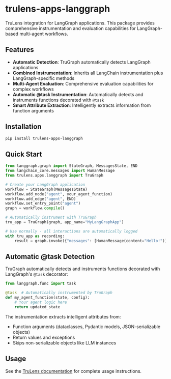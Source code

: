 # trulens-apps-langgraph

TruLens integration for LangGraph applications. This package provides comprehensive instrumentation and evaluation capabilities for LangGraph-based multi-agent workflows.

## Features

- **Automatic Detection**: TruGraph automatically detects LangGraph applications
- **Combined Instrumentation**: Inherits all LangChain instrumentation plus LangGraph-specific methods
- **Multi-Agent Evaluation**: Comprehensive evaluation capabilities for complex workflows
- **Automatic @task Instrumentation**: Automatically detects and instruments functions decorated with `@task`
- **Smart Attribute Extraction**: Intelligently extracts information from function arguments

## Installation

```bash
pip install trulens-apps-langgraph
```

## Quick Start

```python
from langgraph.graph import StateGraph, MessagesState, END
from langchain_core.messages import HumanMessage
from trulens.apps.langgraph import TruGraph

# Create your LangGraph application
workflow = StateGraph(MessagesState)
workflow.add_node("agent", your_agent_function)
workflow.add_edge("agent", END)
workflow.set_entry_point("agent")
graph = workflow.compile()

# Automatically instrument with TruGraph
tru_app = TruGraph(graph, app_name="MyLangGraphApp")

# Use normally - all interactions are automatically logged
with tru_app as recording:
    result = graph.invoke({"messages": [HumanMessage(content="Hello!")]})
```

## Automatic @task Detection

TruGraph automatically detects and instruments functions decorated with LangGraph's `@task` decorator:

```python
from langgraph.func import task

@task  # Automatically instrumented by TruGraph
def my_agent_function(state, config):
    # Your agent logic here
    return updated_state
```

The instrumentation extracts intelligent attributes from:
- Function arguments (dataclasses, Pydantic models, JSON-serializable objects)
- Return values and exceptions
- Skips non-serializable objects like LLM instances

## Usage

See the [TruLens documentation](https://trulens.org/getting_started/) for complete usage instructions.
